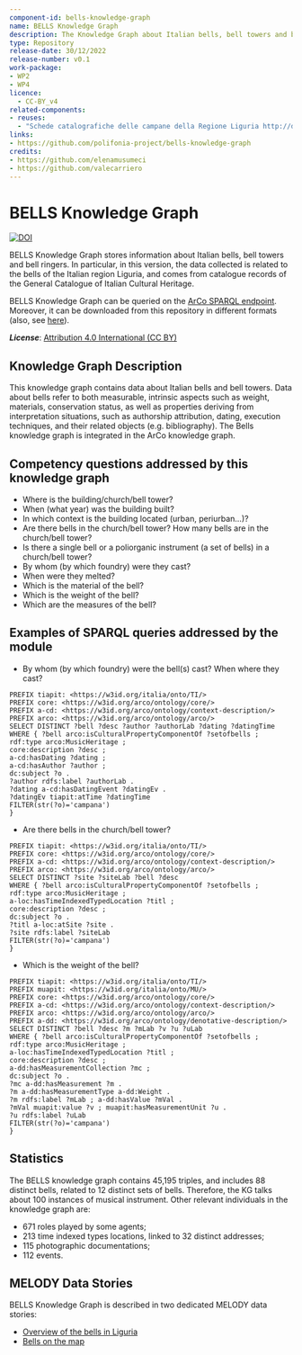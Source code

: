```yaml
---
component-id: bells-knowledge-graph
name: BELLS Knowledge Graph
description: The Knowledge Graph about Italian bells, bell towers and bell ringers.
type: Repository
release-date: 30/12/2022
release-number: v0.1
work-package: 
- WP2
- WP4
licence:
  - CC-BY_v4
related-components:
- reuses:  
  - "Schede catalografiche delle campane della Regione Liguria http://dati.beniculturali.it/resource/datasetCampaneLiguria"
links:
- https://github.com/polifonia-project/bells-knowledge-graph
credits:
- https://github.com/elenamusumeci
- https://github.com/valecarriero
---
```


# BELLS Knowledge Graph
[![DOI](https://zenodo.org/badge/583684425.svg)](https://zenodo.org/badge/latestdoi/583684425)

BELLS Knowledge Graph stores information about Italian bells, bell towers and bell ringers. In particular, in this version, the data collected is related to the bells of the Italian region Liguria, and comes from catalogue records of the General Catalogue of Italian Cultural Heritage.

BELLS Knowledge Graph can be queried on the [ArCo SPARQL endpoint](https://dati.cultura.gov.it/sparql).
Moreover, it can be downloaded from this repository in different formats (also, see [here](http://dati.beniculturali.it/resource/datasetCampaneLiguria)).

***License***: [Attribution 4.0 International (CC BY)](https://creativecommons.org/licenses/by/4.0/)

## Knowledge Graph Description

This knowledge graph contains data about Italian bells and bell towers.
Data about bells refer to both measurable, intrinsic aspects such as weight, materials, conservation status, as well as properties deriving from interpretation situations, such as authorship attribution, dating, execution techniques, and their related objects (e.g. bibliography).
The Bells knowledge graph is integrated in the ArCo knowledge graph.

## Competency questions addressed by this knowledge graph
- Where is the building/church/bell tower?
- When (what year) was the building built?
- In which context is the building located (urban, periurban...)?
- Are there bells in the church/bell tower? How many bells are in the church/bell tower?
- Is there a single bell or a poliorganic instrument (a set of bells) in a church/bell tower?
- By whom (by which foundry) were they cast?
- When were they melted?
- Which is the material of the bell?
- Which is the weight of the bell?
- Which are the measures of the bell?

## Examples of SPARQL queries addressed by the module
- By whom (by which foundry) were the bell(s) cast? When where they cast?
```
PREFIX tiapit: <https://w3id.org/italia/onto/TI/>
PREFIX core: <https://w3id.org/arco/ontology/core/>
PREFIX a-cd: <https://w3id.org/arco/ontology/context-description/>
PREFIX arco: <https://w3id.org/arco/ontology/arco/>
SELECT DISTINCT ?bell ?desc ?author ?authorLab ?dating ?datingTime
WHERE { ?bell arco:isCulturalPropertyComponentOf ?setofbells ; rdf:type arco:MusicHeritage ;
core:description ?desc ;
a-cd:hasDating ?dating ;
a-cd:hasAuthor ?author ;
dc:subject ?o .
?author rdfs:label ?authorLab .
?dating a-cd:hasDatingEvent ?datingEv .
?datingEv tiapit:atTime ?datingTime
FILTER(str(?o)='campana')
}
```

- Are there bells in the church/bell tower?
```
PREFIX tiapit: <https://w3id.org/italia/onto/TI/>
PREFIX core: <https://w3id.org/arco/ontology/core/>
PREFIX a-cd: <https://w3id.org/arco/ontology/context-description/>
PREFIX arco: <https://w3id.org/arco/ontology/arco/>
SELECT DISTINCT ?site ?siteLab ?bell ?desc
WHERE { ?bell arco:isCulturalPropertyComponentOf ?setofbells ; rdf:type arco:MusicHeritage ;
a-loc:hasTimeIndexedTypedLocation ?titl ;
core:description ?desc ;
dc:subject ?o .
?titl a-loc:atSite ?site .
?site rdfs:label ?siteLab
FILTER(str(?o)='campana')
}
```

- Which is the weight of the bell?
```
PREFIX tiapit: <https://w3id.org/italia/onto/TI/>
PREFIX muapit: <https://w3id.org/italia/onto/MU/>
PREFIX core: <https://w3id.org/arco/ontology/core/>
PREFIX a-cd: <https://w3id.org/arco/ontology/context-description/>
PREFIX arco: <https://w3id.org/arco/ontology/arco/>
PREFIX a-dd: <https://w3id.org/arco/ontology/denotative-description/>
SELECT DISTINCT ?bell ?desc ?m ?mLab ?v ?u ?uLab
WHERE { ?bell arco:isCulturalPropertyComponentOf ?setofbells ; rdf:type arco:MusicHeritage ;
a-loc:hasTimeIndexedTypedLocation ?titl ;
core:description ?desc ;
a-dd:hasMeasurementCollection ?mc ;
dc:subject ?o .
?mc a-dd:hasMeasurement ?m .
?m a-dd:hasMeasurementType a-dd:Weight .
?m rdfs:label ?mLab ; a-dd:hasValue ?mVal .
?mVal muapit:value ?v ; muapit:hasMeasurementUnit ?u .
?u rdfs:label ?uLab
FILTER(str(?o)='campana')
}
```

## Statistics
The BELLS knowledge graph contains 45,195 triples, and includes 88 distinct bells, related to 12 distinct sets of bells. 
Therefore, the KG talks about 100 instances of musical instrument.
Other relevant individuals in the knowledge graph are: 
- 671 roles played by some agents; 
- 213 time indexed types locations, linked to 32 distinct addresses; 
- 115 photographic documentations; 
- 112 events.


## MELODY Data Stories

BELLS Knowledge Graph is described in two dedicated MELODY data stories:
- [Overview of the bells in Liguria](https://projects.dharc.unibo.it/melody/bells/overview_of_the_bells_in_liguria)
- [Bells on the map](https://projects.dharc.unibo.it/melody/bells/bells_on_the_map)

